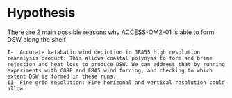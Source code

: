 # Hypothesis

There are 2 main possible reasons why ACCESS-OM2-01 is able to form DSW along the shelf

    I-  Accurate katabatic wind depiction in JRA55 high resolution reanalysis product: This allows coastal polynyas to form and brine rejection and heat loss to produce DSW. We can address that by running experiments with CORE and ERA5 wind forcing, and checking to which extent DSW is formed in these runs.
    II- Fine grid resolution: Fine horizonal and vertical resolution could allow 
